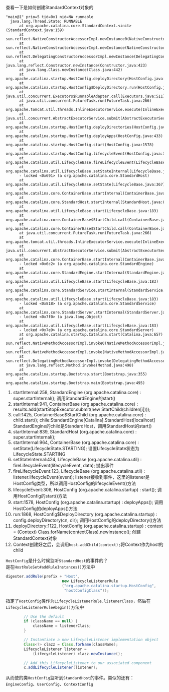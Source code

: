 查看一下是如何创建StandardContext对象的
```
"main@1" prio=5 tid=0x1 nid=NA runnable
  java.lang.Thread.State: RUNNABLE
	  at org.apache.catalina.core.StandardContext.<init>(StandardContext.java:159)
	  at sun.reflect.NativeConstructorAccessorImpl.newInstance0(NativeConstructorAccessorImpl.java:-1)
	  at sun.reflect.NativeConstructorAccessorImpl.newInstance(NativeConstructorAccessorImpl.java:62)
	  at sun.reflect.DelegatingConstructorAccessorImpl.newInstance(DelegatingConstructorAccessorImpl.java:45)
	  at java.lang.reflect.Constructor.newInstance(Constructor.java:423)
	  at java.lang.Class.newInstance(Class.java:442)
	  at org.apache.catalina.startup.HostConfig.deployDirectory(HostConfig.java:1122)
	  at org.apache.catalina.startup.HostConfig$DeployDirectory.run(HostConfig.java:1868)
	  at java.util.concurrent.Executors$RunnableAdapter.call(Executors.java:511)
	  at java.util.concurrent.FutureTask.run(FutureTask.java:266)
	  at org.apache.tomcat.util.threads.InlineExecutorService.execute(InlineExecutorService.java:75)
	  at java.util.concurrent.AbstractExecutorService.submit(AbstractExecutorService.java:112)
	  at org.apache.catalina.startup.HostConfig.deployDirectories(HostConfig.java:1045)
	  at org.apache.catalina.startup.HostConfig.deployApps(HostConfig.java:433)
	  at org.apache.catalina.startup.HostConfig.start(HostConfig.java:1578)
	  at org.apache.catalina.startup.HostConfig.lifecycleEvent(HostConfig.java:308)
	  at org.apache.catalina.util.LifecycleBase.fireLifecycleEvent(LifecycleBase.java:123)
	  at org.apache.catalina.util.LifecycleBase.setStateInternal(LifecycleBase.java:424)
	  - locked <0x691> (a org.apache.catalina.core.StandardHost)
	  at org.apache.catalina.util.LifecycleBase.setState(LifecycleBase.java:367)
	  at org.apache.catalina.core.ContainerBase.startInternal(ContainerBase.java:964)
	  at org.apache.catalina.core.StandardHost.startInternal(StandardHost.java:839)
	  at org.apache.catalina.util.LifecycleBase.start(LifecycleBase.java:183)
	  at org.apache.catalina.core.ContainerBase$StartChild.call(ContainerBase.java:1425)
	  at org.apache.catalina.core.ContainerBase$StartChild.call(ContainerBase.java:1415)
	  at java.util.concurrent.FutureTask.run(FutureTask.java:266)
	  at org.apache.tomcat.util.threads.InlineExecutorService.execute(InlineExecutorService.java:75)
	  at java.util.concurrent.AbstractExecutorService.submit(AbstractExecutorService.java:134)
	  at org.apache.catalina.core.ContainerBase.startInternal(ContainerBase.java:941)
	  - locked <0x6c2> (a org.apache.catalina.core.StandardEngine)
	  at org.apache.catalina.core.StandardEngine.startInternal(StandardEngine.java:258)
	  at org.apache.catalina.util.LifecycleBase.start(LifecycleBase.java:183)
	  at org.apache.catalina.core.StandardService.startInternal(StandardService.java:422)
	  at org.apache.catalina.util.LifecycleBase.start(LifecycleBase.java:183)
	  - locked <0x818> (a org.apache.catalina.core.StandardService)
	  at org.apache.catalina.core.StandardServer.startInternal(StandardServer.java:770)
	  - locked <0x7f0> (a java.lang.Object)
	  at org.apache.catalina.util.LifecycleBase.start(LifecycleBase.java:183)
	  - locked <0x7e9> (a org.apache.catalina.core.StandardServer)
	  at org.apache.catalina.startup.Catalina.start(Catalina.java:657)
	  at sun.reflect.NativeMethodAccessorImpl.invoke0(NativeMethodAccessorImpl.java:-1)
	  at sun.reflect.NativeMethodAccessorImpl.invoke(NativeMethodAccessorImpl.java:62)
	  at sun.reflect.DelegatingMethodAccessorImpl.invoke(DelegatingMethodAccessorImpl.java:43)
	  at java.lang.reflect.Method.invoke(Method.java:498)
	  at org.apache.catalina.startup.Bootstrap.start(Bootstrap.java:355)
	  at org.apache.catalina.startup.Bootstrap.main(Bootstrap.java:495)

```
1. startInternal:258, StandardEngine (org.apache.catalina.core) : super.startInternal(); 调用StandardEngine的start()
2. startInternal:941, ContainerBase (org.apache.catalina.core) : results.add(startStopExecutor.submit(new StartChild(children[i])));
3. call:1425, ContainerBase$StartChild (org.apache.catalina.core) : child.start();  chile:StandardEngine[Catalina].StandardHost[localhost] StandardEngine的child是StandardHost，调用StandardHost的start()
4. startInternal:839, StandardHost (org.apache.catalina.core) : super.startInternal();
5. startInternal:964, ContainerBase (org.apache.catalina.core) : setState(LifecycleState.STARTING); 设置LifecycleState状态为LifecycleState.STARTING
6. setStateInternal:424, LifecycleBase (org.apache.catalina.util) : fireLifecycleEvent(lifecycleEvent, data); 抛出事件
7. fireLifecycleEvent:123, LifecycleBase (org.apache.catalina.util) : listener.lifecycleEvent(event); listener接收到事件，这里的listener是HostConfig类型，所以调用HostConfig的lifecycleEvent()方法
8. lifecycleEvent:308, HostConfig (org.apache.catalina.startup) : start(); 调用HostConfig的start()方法
9. start:1578, HostConfig (org.apache.catalina.startup) :  deployApps(); 调用HostConfig的deployApps()方法
10. run:1868, HostConfig$DeployDirectory (org.apache.catalina.startup) : config.deployDirectory(cn, dir); 调用HostConfig的deployDirectory()方法
11. deployDirectory:1122, HostConfig (org.apache.catalina.startup) : context = (Context) Class.forName(contextClass).newInstance(); 创建StandardContext对象
12. Context创建好之后，会调用`host.addChild(context);`将Context作为host的child </br>

`HostConfig`是什么时候监听`StandardHost`的事件的？</br>
是在`HostRuleSet#addRuleInstances()`方法中
```java
digester.addRule(prefix + "Host",
                         new LifecycleListenerRule
                         ("org.apache.catalina.startup.HostConfig",
                          "hostConfigClass"));
```
指定了`HostConfig`类作为`LifecycleListenerRule.listenerClass`，然后在`LifecycleListenerRule#begin()`方法中
```java
        // Use the default
        if (className == null) {
            className = listenerClass;
        }

        // Instantiate a new LifecycleListener implementation object
        Class<?> clazz = Class.forName(className);
        LifecycleListener listener =
            (LifecycleListener) clazz.newInstance();

        // Add this LifecycleListener to our associated component
        c.addLifecycleListener(listener);
```
从而使的类`HostConfig`监听到`StandardHost`的事件。类似的还有：`EngineConfig`、`UserConfig`、`ContextConfig`
